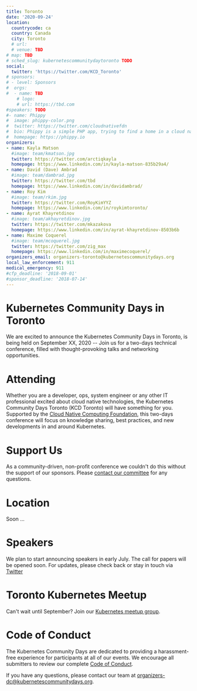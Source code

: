 ```yaml
---
title: Toronto
date: '2020-09-24'
location:
  countrycode: ca
  country: Canada
  city: Toronto
  # url:
  # venue: TBD
# map: TBD
# sched_slug: kubernetescommunitydaytoronto TODO
social:
  twitter: 'https://twitter.com/KCD_Toronto'
# sponsors:
# - level: Sponsors
#  orgs:
#  - name: TBD
    # logo: 
    # url: https://tbd.com
#speakers: TODO
#- name: Phippy
#  image: phippy-color.png
#  twitter: https://twitter.com/cloudnativefdn
#  bio: Phippy is a simple PHP app, trying to find a home in a cloud native world.
#  homepage: https://phippy.io
organizers:
- name: Kayla Matson
  #image: team/kmatson.jpg
  twitter: https://twitter.com/arctiqkayla
  homepage: https://www.linkedin.com/in/kayla-matson-835b29a4/
- name: David (Dave) Ambrad
  #image: team/dambrad.jpg
  twitter: https://twitter.com/tbd
  homepage: https://www.linkedin.com/in/davidambrad/
- name: Roy Kim
  #image: team/rkim.jpg
  twitter: https://twitter.com/RoyKimYYZ
  homepage: https://www.linkedin.com/in/roykimtoronto/
- name: Ayrat Khayretdinov
  #image: team/akhayretdinov.jpg
  twitter: https://twitter.com/mkazakova
  homepage: https://www.linkedin.com/in/ayrat-khayretdinov-8503b6b
- name: Maxime Coquerel
  #image: team/mcoquerel.jpg
  twitter: https://twitter.com/zig_max
  homepage: https://www.linkedin.com/in/maximecoquerel/
organizers_email: organizers-toronto@kubernetescommunitydays.org
local_law_enforcement: 911
medical_emergency: 911
#cfp_deadline: '2018-09-01'
#sponsor_deadline: '2018-07-14'
---
```


# Kubernetes Community Days in Toronto

We are excited to announce the Kubernetes Community Days in Toronto, is being held on September XX, 2020 -- Join us for a two-days technical conference, filled with thought-provoking talks and networking opportunities.

# Attending

Whether you are a developer, ops, system engineer or any other IT professional excited about cloud native technologies, the Kubernetes Community Days Toronto (KCD Toronto) will have something for you.  Supported by the [Cloud Native Computing Foundation](https://cncf.io/), this two-days conference will focus on knowledge sharing, best practices, and new developments in and around Kubernetes.

# Support Us

As a community-driven, non-profit conference we couldn't do this without the support of our sponsors. Please [contact our committee](mailto:sponsors-toronto@kubernetescommunitydays.org) for any questions.

# Location

Soon ...

# Speakers

We plan to start announcing speakers in early July. The call for papers will be opened soon. For updates, please check back or stay in touch via [Twitter](https://twitter.com/KCD_Toronto)

# Toronto Kubernetes Meetup

Can't wait until September? Join our [Kubernetes meetup group](https://www.meetup.com/fr-FR/Kubernetes-Toronto/).

# Code of Conduct

The Kubernetes Community Days are dedicated to providing a harassment-free experience for participants at all of our events. We encourage all submitters to review our complete [Code of Conduct](https://kubernetescommunitydays.org/code-of-conduct/).

If you have any questions, please contact our team at [organizers-dc@kubernetescommunitydays.org](mailto:organizers-toronto@kubernetescommunitydays.org).
